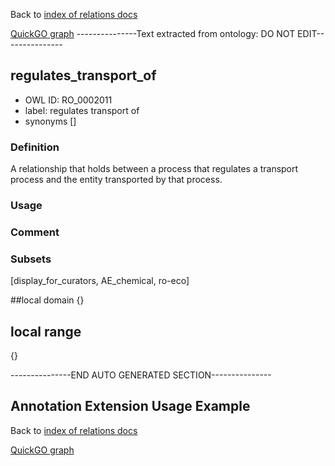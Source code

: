 Back to [index of relations docs](https://github.com/geneontology/annotation_extensions/tree/master/doc)

[QuickGO graph](www.ebi.ac.uk/QuickGO/AnnotationExtensionRelations.html)
---------------Text extracted from ontology: DO NOT EDIT---------------

## regulates_transport_of
* OWL ID: RO_0002011
* label: regulates transport of
* synonyms
[]

### Definition
A relationship that holds between a  process that regulates a transport process and the entity transported by that process.

### Usage


### Comment


### Subsets
[display_for_curators, AE_chemical, ro-eco]

##local domain
{}

## local range
{}

---------------END AUTO GENERATED SECTION---------------













Annotation Extension Usage Example
----------------------------------

Back to [index of relations docs](https://github.com/geneontology/annotation_extensions/tree/master/doc)

[QuickGO graph](www.ebi.ac.uk/QuickGO/AnnotationExtensionRelations.html)